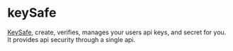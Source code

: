 # keySafe

[KeySafe](https.), create, verifies, manages your users api keys, and secret for you. It provides api security through a single api.
